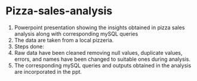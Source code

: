 # Pizza-sales-analysis
1. Powerpoint presentation showing the insights obtained in pizza sales analysis along with corresponding mySQL queries
2. The data are taken from a local pizzeria.
3. Steps done:
4. Raw data have been cleaned removing null values, duplicate values, errors, and names have been changed to suitable ones during analysis.
5. The corresponding mySQL queries and outputs obtained in the analysis are incorporated in the ppt.  
